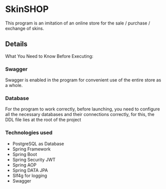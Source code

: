 # SkinSHOP
This program is an imitation of an online store for the sale / purchase / exchange of skins.
## Details
What You Need to Know Before Executing:
### Swagger
Swagger is enabled in the program for convenient use of the entire store as a whole.
### Database
For the program to work correctly, before launching, you need to configure all the necessary databases and their connections correctly, for this, the DDL file lies at the root of the project
### Technologies used
- PostgreSQL as Database
- Spring Framework
- Spring Boot
- Spring Security JWT
- Spring AOP
- Spring DATA JPA
- Slf4g for logging
- Swagger
